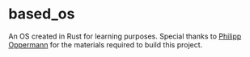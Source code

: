 # based_os

An OS created in Rust for learning purposes. Special thanks to [Philipp Oppermann](https://os.phil-opp.com/) for the materials required to build this project.
